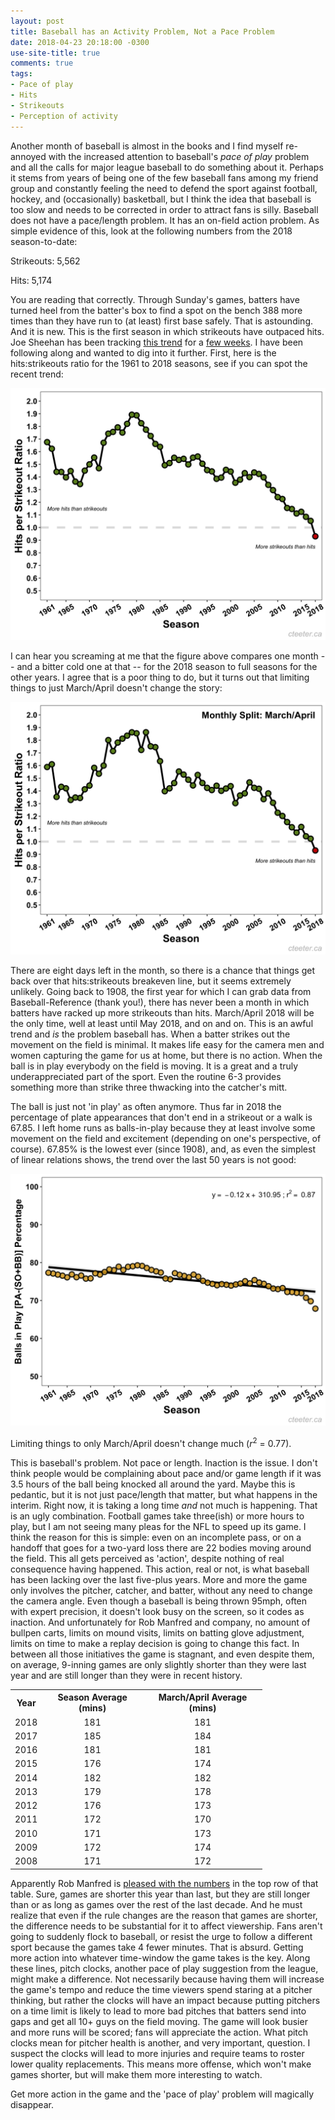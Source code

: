```yaml
---
layout: post
title: Baseball has an Activity Problem, Not a Pace Problem
date: 2018-04-23 20:18:00 -0300
use-site-title: true
comments: true
tags:
- Pace of play
- Hits
- Strikeouts
- Perception of activity
---
```


Another month of baseball is almost in the books and I find myself re-annoyed with the increased attention to baseball's *pace of play* problem and all the calls for major league baseball to do something about it. Perhaps it stems from years of being one of the few baseball fans among my friend group and constantly feeling the need to defend the sport against football, hockey, and (occasionally) basketball, but I think the idea that baseball is too slow and needs to be corrected in order to attract fans is silly. Baseball does not have a pace/length problem. It has an on-field action problem. As simple evidence of this, look at the following numbers from the 2018 season-to-date:

Strikeouts: 5,562

Hits: 5,174

You are reading that correctly. Through Sunday's games, batters have turned heel from the batter's box to find a spot on the bench 388 more times than they have run to (at least) first base safely. That is astounding. And it is new. This is the first season in which strikeouts have outpaced hits. Joe Sheehan has been tracking <a href = "https://twitter.com/joe_sheehan/status/983760333700501504" target = "_blank"> this trend</a> for a <a href = "https://twitter.com/joe_sheehan/status/988445716539375617" target = "_blank"> few weeks</a>. I have been following along and wanted to dig into it further. First, here is the hits:strikeouts ratio for the 1961 to 2018 seasons, see if you can spot the recent trend:  

![Fig1_HperSO_SeasonTotal_1961-2018](/img/Fig1_HperSO_SeasonTotal_1961-2018.png)

I can hear you screaming at me that the figure above compares one month -- and a bitter cold one at that -- for the 2018 season to full seasons for the other years. I agree that is a poor thing to do, but it turns out that limiting things to just March/April doesn't change the story:

![Fig2_HperSO_AprilTotal_1961-2018](/img/Fig2_HperSO_AprilTotal_1961-2018.png)

There are eight days left in the month, so there is a chance that things get back over that hits:strikeouts breakeven line, but it seems extremely unlikely. Going back to 1908, the first year for which I can grab data from Baseball-Reference (thank you!), there has never been a month in which batters have racked up more strikeouts than hits. March/April 2018 will be the only time, well at least until May 2018, and on and on. This is an awful trend and *is* the problem baseball has. When a batter strikes out the movement on the field is minimal. It makes life easy for the camera men and women capturing the game for us at home, but there is no action. When the ball is in play everybody on the field is moving. It is a great and a truly underappreciated part of the sport. Even the routine 6-3 provides something more than strike three thwacking into the catcher's mitt.

The ball is just not 'in play' as often anymore. Thus far in 2018 the percentage of plate appearances that don't end in a strikeout or a walk is 67.85. I left home runs as balls-in-play because they at least involve some movement on the field and excitement (depending on one's perspective, of course). 67.85% is the lowest ever (since 1908), and, as even the simplest of linear relations shows, the trend over the last 50 years is not good:

![Fig3_BIPp_SeasonTotal_1961-2018](/img/Fig3_BIPp_SeasonTotal_1961-2018.png)

Limiting things to only March/April doesn't change much (*r*<sup>2</sup> = 0.77).

This is baseball's problem. Not pace or length. Inaction is the issue. I don't think people would be complaining about pace and/or game length if it was 3.5 hours of the ball being knocked all around the yard. Maybe this is pedantic, but it is not just pace/length that matter, but what happens in the interim. Right now, it is taking a long time *and* not much is happening. That is an ugly combination. Football games take three(ish) or more hours to play, but I am not seeing many pleas for the NFL to speed up its game. I think the reason for this is simple: even on an incomplete pass, or on a handoff that goes for a two-yard loss there are 22 bodies moving around the field. This all gets perceived as 'action', despite nothing of real consequence having happened. This action, real or not, is what baseball has been lacking over the last five-plus years. More and more the game only involves the pitcher, catcher, and batter, without any need to change the camera angle. Even though a baseball is being thrown 95mph, often with expert precision, it doesn't look busy on the screen, so it codes as inaction. And unfortunately for Rob Manfred and company, no amount of bullpen carts, limits on mound visits, limits on batting glove adjustment, limits on time to make a replay decision is going to change this fact. In between all those initiatives the game is stagnant, and even despite them, on average, 9-inning games are only slightly shorter than they were last year and are still longer than they were in recent history.

<table style="width:80%" align="center">
<tr> <th style="text-align:center"> Year </th> <th style="text-align:center"> Season Average (mins) </th> <th style="text-align:center"> March/April Average (mins) </th>  </tr>
  <tr> <td style="text-align:center"> 2018 </td> <td style="text-align:center"> 181 </td> <td style="text-align:center"> 181 </td> </tr>
  <tr> <td style="text-align:center"> 2017 </td> <td style="text-align:center"> 185 </td> <td style="text-align:center"> 184 </td> </tr>
  <tr> <td style="text-align:center"> 2016 </td> <td style="text-align:center"> 181 </td> <td style="text-align:center"> 181 </td> </tr>
  <tr> <td style="text-align:center"> 2015 </td> <td style="text-align:center"> 176 </td> <td style="text-align:center"> 174 </td> </tr>
  <tr> <td style="text-align:center"> 2014 </td> <td style="text-align:center"> 182 </td> <td style="text-align:center"> 182 </td> </tr>
  <tr> <td style="text-align:center"> 2013 </td> <td style="text-align:center"> 179 </td> <td style="text-align:center"> 178 </td> </tr>
  <tr> <td style="text-align:center"> 2012 </td> <td style="text-align:center"> 176 </td> <td style="text-align:center"> 173 </td> </tr>
  <tr> <td style="text-align:center"> 2011 </td> <td style="text-align:center"> 172 </td> <td style="text-align:center"> 170 </td> </tr>
  <tr> <td style="text-align:center"> 2010 </td> <td style="text-align:center"> 171 </td> <td style="text-align:center"> 173 </td> </tr>
  <tr> <td style="text-align:center"> 2009 </td> <td style="text-align:center"> 172 </td> <td style="text-align:center"> 174 </td> </tr>
  <tr> <td style="text-align:center"> 2008 </td> <td style="text-align:center"> 171 </td> <td style="text-align:center"> 172 </td> </tr>
</table>

Apparently Rob Manfred is <a href = "https://www.thescore.com/mlb/news/1528521" target = "_blank"> pleased with the numbers</a> in the top row of that table. Sure, games are shorter this year than last, but they are still longer than or as long as games over the rest of the last decade. And he must realize that even if the rule changes are the reason that games are shorter, the difference needs to be substantial for it to affect viewership. Fans aren't going to suddenly flock to baseball, or resist the urge to follow a different sport because the games take 4 fewer minutes. That is absurd. Getting more action into whatever time-window the game takes is the key. Along these lines, pitch clocks, another pace of play suggestion from the league, might make a difference. Not necessarily because having them will increase the game's tempo and reduce the time viewers spend staring at a pitcher thinking, but rather the clocks will have an impact because putting pitchers on a time limit is likely to lead to more bad pitches that batters send into gaps and get all 10+ guys on the field moving. The game will look busier and more runs will be scored; fans will appreciate the action. What pitch clocks mean for pitcher health is another, and very important, question. I suspect the clocks will lead to more injuries and require teams to roster lower quality replacements. This means more offense, which won't make games shorter, but will make them more interesting to watch. 

Get more action in the game and the 'pace of play' problem will magically disappear.